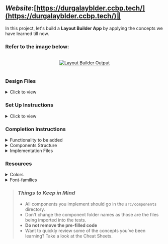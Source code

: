 ## **_Website_**:[https://durgalayblder.ccbp.tech/](https://durgalayblder.ccbp.tech/)🔗



In this project, let's build a **Layout Builder App** by applying the concepts we have learned till now.

### Refer to the image below:

<br/>
<div style="text-align: center;">
    <img src="https://assets.ccbp.in/frontend/content/react-js/layout-builder-output.gif" alt="Layout Builder Output" style="max-width:70%;box-shadow:0 2.8px 2.2px rgba(0, 0, 0, 0.12)">
</div>
<br/>

### Design Files

<details>
<summary>Click to view</summary>

- [Extra Small (Size < 576px) and Small (Size >= 576px)](https://assets.ccbp.in/frontend/content/react-js/layout-builder-sm-output-v0.png)
- [Medium (Size >= 768px), Large (Size >= 992px) and Extra Large (Size >= 1200px)](https://assets.ccbp.in/frontend/content/react-js/layout-builder-lg-output.png)

</details>

### Set Up Instructions

<details>
<summary>Click to view</summary>

- Download dependencies by running `npm install`
- Start up the app using `npm start`
</details>

### Completion Instructions

<details>
<summary>Functionality to be added</summary>
<br/>

The app must have the following functionalities

- Initially, the checkboxes for Content, Left Navbar, Right Navbar should be checked and all the elements in the layout should be displayed
- When the Content checkbox is unchecked, then the content element should not be displayed
- When the Left Navbar checkbox is unchecked, then the Left Navbar element should not be displayed
- When the Right Navbar checkbox is unchecked, then the Right Navbar element should not be displayed
- When any of the checkbox is checked, then the respective element should be displayed accordingly
- The Configuration Context has an object as a value with the following properties
  - `showContent` - this key is used to display the Content Element
  - `showLeftNavbar` - this key is used to display the Left Navbar Element
  - `showRightNavbar` - this key is used to display the Right Navbar Element
  - `onToggleShowContent` - this method is used to update the value of the `showContent`
  - `onToggleShowLeftNavbar` - this method is used to update the value of the `showLeftNavbar`
  - `onToggleShowRightNavbar` - this method is used to update the value of the `showRightNavbar`

</details>

<details>
<summary>Components Structure</summary>

<br/>
<div style="text-align: center;">
    <img src="https://assets.ccbp.in/frontend/content/react-js/layout-builder-component-breakdown-structure.png" alt="layout builder component structure breakdown" style="max-width:100%;box-shadow:0 2.8px 2.2px rgba(0, 0, 0, 0.12)">
</div>
<br/>

</details>

<details>
<summary>Implementation Files</summary>
<br/>

Use these files to complete the implementation:

- `src/App.js`
- `src/App.css`
- `src/components/ConfigurationController/index.js`
- `src/components/ConfigurationController/index.css`
- `src/components/Layout/index.js`
- `src/components/Layout/index.css`
- `src/components/Header/index.js`
- `src/components/Header/index.css`
- `src/components/Body/index.js`
- `src/components/Body/index.css`
- `src/components/Footer/index.js`
- `src/components/Footer/index.css`
</details>

### Resources

<details>
<summary>Colors</summary>

<br/>

<div style="background-color: #475569; width: 150px; padding: 10px; color: white">Hex: #475569</div>
<div style="background-color: #e2e8f0; width: 150px; padding: 10px; color: black">Hex: #e2e8f0</div>
<div style="background-color: #f1f5f9; width: 150px; padding: 10px; color: black">Hex: #f1f5f9</div>
<div style="background-color: #64748b; width: 150px; padding: 10px; color: white">Hex: #64748b</div>
<div style="background-color: #cbd5e1; width: 150px; padding: 10px; color: black">Hex: #cbd5e1</div>

</details>

<details>
<summary>Font-families</summary>

- Roboto

</details>

> ### _Things to Keep in Mind_
>
> - All components you implement should go in the `src/components` directory.
> - Don't change the component folder names as those are the files being imported into the tests.
> - **Do not remove the pre-filled code**
> - Want to quickly review some of the concepts you’ve been learning? Take a look at the Cheat Sheets.
